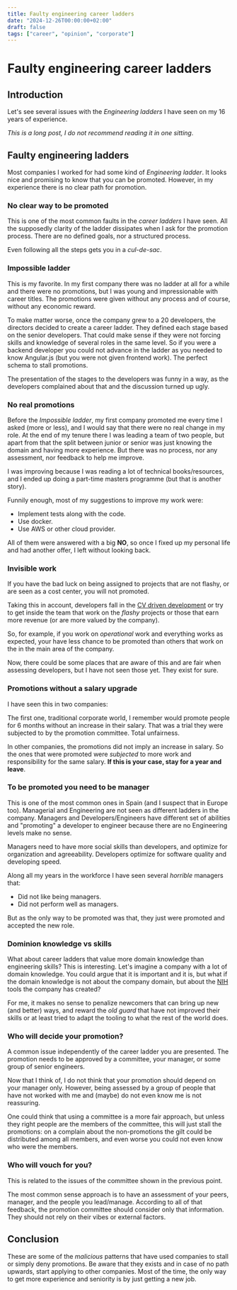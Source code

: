 ```yaml
---
title: Faulty engineering career ladders
date: "2024-12-26T00:00:00+02:00"
draft: false
tags: ["career", "opinion", "corporate"]
---
```


# Faulty engineering career ladders

## Introduction
Let's see several issues with the *Engineering ladders* I have seen on my
16 years of experience.

*This is a long post, I do not recommend reading it in one sitting*.

## Faulty engineering ladders
Most companies I worked for had some kind of *Engineering ladder*. It looks
nice and promising to know that you can be promoted. However, in my experience
there is no clear path for promotion.

### No clear way to be promoted
This is one of the most common faults in the *career ladders* I have seen.
All the supposedly clarity of the ladder dissipates when I ask for the
promotion process. There are no defined goals, nor a structured process.

Even following all the steps gets you in a *cul-de-sac*.

### Impossible ladder
This is my favorite. In my first company there was no ladder at all for a while
and there were no promotions, but I was young and impressionable with career titles.
The promotions were given without any process and of course, without any economic reward.

To make matter worse, once the company grew to a 20 developers, the directors decided to
create a career ladder. They defined each stage based on the senior developers.
That could make sense if they were not forcing skills and knowledge of several
roles in the same level. So if you were a backend developer you could not advance in the
ladder as you needed to know Angular.js (but you were not given frontend work).
The perfect schema to stall promotions.

The presentation of the stages to the developers was funny in a way, as the developers
complained about that and the discussion turned up ugly.

### No real promotions
Before the *Impossible ladder*, my first company promoted me every time I asked
(more or less), and I would say that there were no real change in my role.
At the end of my tenure there I was leading a team of two people, but apart from
that the split between junior or senior was just knowing the domain and having
more experience. But there was no process, nor any assessment, nor feedback to
help me improve.

I was improving because I was reading a lot of technical books/resources, and
I ended up doing a part-time masters programme (but that is another story).

Funnily enough, most of my suggestions to improve my work were:

- Implement tests along with the code.
- Use docker.
- Use AWS or other cloud provider.

All of them were answered with a big **NO**, so once I fixed up my personal life and
had another offer, I left without looking back.

### Invisible work
If you have the bad luck on being assigned to projects that are not flashy, or are
seen as a cost center, you will not promoted.

Taking this in account, developers fall in the [CV driven development](/blog/2024/12/cv-driven-development)
or try to get inside the team that work on the *flashy* projects or those that earn
more revenue (or are more valued by the company).

So, for example, if you work on *operational* work and everything works as expected,
your have less chance to be promoted than others that work on the in the main area
of the company.

Now, there could be some places that are aware of this and are fair when assessing
developers, but I have not seen those yet. They exist for sure.

### Promotions without a salary upgrade
I have seen this in two companies:

The first one, traditional corporate world, I remember would promote people for 6
months without an increase in their salary. That was a trial they were subjected to
by the promotion committee. Total unfairness.

In other companies, the promotions did not imply an increase in salary. So the ones
that were promoted were *subjected* to more work and responsibility for the same salary.
**If this is your case, stay for a year and leave**.

### To be promoted you need to be manager
This is one of the most common ones in Spain (and I suspect that in Europe too).
Managerial and Engineering are not seen as different ladders in the company.
Managers and Developers/Engineers have different set of abilities and "promoting"
a developer to engineer because there are no Engineering levels make no sense.

Managers need to have more social skills than developers, and optimize for organization
and agreeability. Developers optimize for software quality and developing speed.

Along all my years in the workforce I have seen several *horrible* managers that:

- Did not like being managers.
- Did not perform well as managers.

But as the only way to be promoted was that, they just were promoted and accepted
the new role.

### Dominion knowledge vs skills
What about career ladders that value more domain knowledge than engineering skills?
This is interesting. Let's imagine a company with a lot of domain knowledge. You could
argue that it is important and it is, but what if the domain knowledge is not about
the company domain, but about the
[NIH](https://en.wikipedia.org/wiki/Not_invented_here) tools the company has created?

For me, it makes no sense to penalize newcomers that can bring up new (and better) ways,
and reward the *old guard* that have not improved their skills or at least tried to
adapt the tooling to what the rest of the world does.

### Who will decide your promotion?
A common issue independently of the career ladder you are presented. The promotion
needs to be approved by a committee, your manager, or some group of senior engineers.

Now that I think of, I do not think that your promotion should depend on your manager only.
However, being assessed by a group of people that have not worked with me and (maybe) do not
even know me is not reassuring.

One could think that using a committee is a more fair approach, but unless they right people
are the members of the committee, this will just stall the promotions: on a complain about
the non-promotions the gilt could be distributed among all members, and even worse you could
not even know who were the members.

### Who will vouch for you?
This is related to the issues of the committee shown in the previous point.

The most common sense approach is to have an assessment of your peers, manager, and the
people you lead/manage. According to all of that feedback, the promotion committee should
consider only that information. They should not rely on their vibes or external factors.

## Conclusion
These are some of the *malicious* patterns that have used companies to stall or simply deny
promotions. Be aware that they exists and in case of no path upwards, start applying to other
companies. Most of the time, the only way to get more experience and seniority is by just
getting a new job.